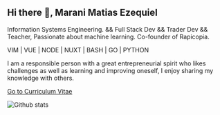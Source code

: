 ## Hi there 👋, Marani Matias Ezequiel

Information Systems Engineering. && Full Stack Dev && Trader Dev && Teacher, Passionate about machine learning. Co-founder of Rapicopia.

VIM | VUE | NODE | NUXT | BASH | GO | PYTHON

I am a responsible person with a great entrepreneurial spirit who likes challenges as well as learning and improving oneself, I enjoy sharing my knowledge with others.

[Go to Curriculum Vitae](http://maranimatias.github.io/)
    

![Github stats](https://github-readme-stats.vercel.app/api?username=MaraniMatias&show_icons=true)

<!--
### INTERESES
Viajar, conocer otras culturas.
Leer sobre: machine learning (Deep learning), economía, cosmología y el universo.

### COMPETENCIAS

NodeJS, JavaScript, AngularJs, VueJs, VueRouter, Vuex, Vuetify, NuxtJs, MongoDB, MySQL, C++, Python, Golang, Linux, Bash, Vim, Git, CorovaJs, NativeScript-vue, OnsenUI, TypeScript

### EXPERIENCIA 

* __DESARROLLADOR && Co-founder__ - [Rapicopia](www.rapicopia.com.ar) - (Julio 2018 - Actualidad)

  - Desarrollador y programador front-end.
  - HTMLJavaScript, VueJS, NuxtJs, Webpack, NodeJS.

* __DESARROLLADOR__ - Tribal Consulting - (Jul 2017 – Oct 2020)

  - Desarrollador y programador front-end.
  - HTML, PUG, CSS, LESS, JavaScript, AngularJS, GruntJS. VueJS, Nativescript-vue, NodeJS MongoDB ExpressJS, NuxtJS

* __PROGRAMADOR__ - Freelance - (Nov. 2017 – Feb. 2018)

  - Programación back-end, front-end y móvil. 
  - Sis. de gestión de eventos y publicación de los mismos.
  - App. Móvil con Ionic, CordovaJS, AngularJS. Servidor API-REST con NodeJS, ExpressJS y MongoDB.

* __PROFESOR__ - Ing. Sup. Del Profesorado Nro 5 “Perito F.  Moreno” - (Ago. 2017 – Dic. 2017)

  - Dictado del curso “Programación Arduino y Introducción  a la Robótica”

* __DISERTANTE__ - EmprenDevs - (Jul.  2017)

  - VueJS - The Progressive JavaScript Framework

### LOGROS

- Expositor en CONAIISI 2018. [Ver repo](https://github.com/MaraniMatias/pediatric-bone-age-challenge)
- Proyecto personal CNC para dibujar sobre acrílico. [Ver Repo](https://github.com/MaraniMatias/cnc-arduino-nodejs-electronjs)
- Primer Puesto – Hackathon EmprenDevs 2015.

### FORMACIÓN

* __CARRERA DE GRADO__ - Universidad Tecnológica Nacional

  - Ingenieria en sistemas de la informacion.
  - Dessarrollo de sistemas de informacion
  
* __ESTUDIOS SECUNDARIOS__ - Escuela de educacion tecnica Nro 8180 “Sagrada Familia”.

  - Título de educación polimodal, modalidad producciones de bienes y servicio.
  - Título técnico en equipos e instalaciones electromecánicas.

* __CURSO REALIZADO__ - Polotecnológico

  - Curso de desarollo de sistemas con NodeJS, Express y MongoDB.

* __ASISTENCIA CONFERENCIAS__

  - EmprenDevs 2015 y 2016 -  Rosario - Argentina.
  
  - DeveloperWeek 2017 y 2018 -  San Francisco CA – EEUU.
  
  - ErLang & Elixir Factory Lite 2017 - Buenos Aires – Argentina.

-->

<!--
Here are some ideas to get you started:

- 🔭 I’m currently working on ...
- 🌱 I’m currently learning ...
- 👯 I’m looking to collaborate on ...
- 🤔 I’m looking for help with ...
- 💬 Ask me about ...
- 📫 How to reach me: ...
- 😄 Pronouns: ...
- ⚡ Fun fact: ...

[<img src='https://cdn.jsdelivr.net/npm/simple-icons@3.0.1/icons/github.svg' alt='github' height='40'>](https://github.com/MaraniMatias)  [<img src='https://cdn.jsdelivr.net/npm/simple-icons@3.0.1/icons/linkedin.svg' alt='linkedin' height='40'>](https://www.linkedin.com/in/maranimatias/)  
-->

